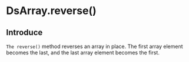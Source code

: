 # DsArray.reverse()

## Introduce

`The reverse()` method reverses an array in place. The first array element becomes the last, and the last array element becomes the first.